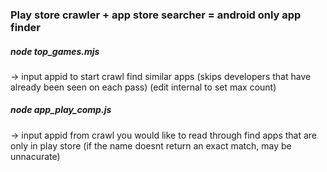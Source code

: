 ### Play store crawler + app store searcher = android only app finder

##### node top_games.mjs 
-> input appid to start crawl 
 find similar apps 
 (skips  developers that have already been seen on each pass) 
 (edit internal to set max count)

##### node app_play_comp.js 
-> input appid from crawl you would like to read through 
find apps that are only in play store
(if the name doesnt return an exact match, may be unnacurate)
